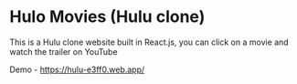 # Hulo Movies (Hulu clone)
This is a Hulu clone website built in React.js, you can click on a movie and watch the trailer on YouTube

Demo - https://hulu-e3ff0.web.app/
